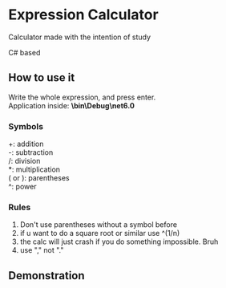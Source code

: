 # Expression Calculator
Calculator made with the intention of study

C# based

## How to use it
Write the whole expression, and press enter. \
Application inside: **\bin\Debug\net6.0**

### Symbols
+: addition \
-: subtraction \
/: division \
*: multiplication \
( or ): parentheses \
^: power

### Rules
1. Don't use parentheses without a symbol before
2. if u want to do a square root or similar use ^(1/n)
3. the calc will just crash if you do something impossible. Bruh
4. use "," not "."

## Demonstration

